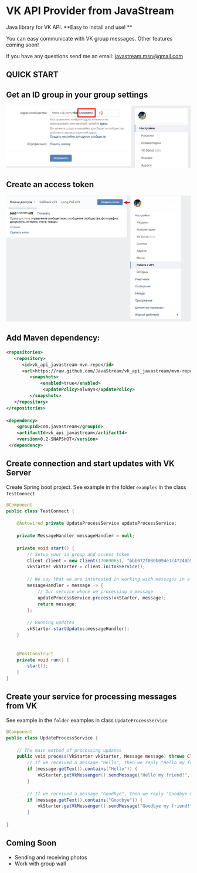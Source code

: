 # VK API Provider from JavaStream
Java library for VK API. **Easy to install and use! ** 

You can easy communicate with VK group messages. Other features coming soon!

If you have any questions send me an email: javastream.msn@gmail.com

QUICK START
------------

## Get an ID group in your group settings
![Screenshot](screen_1.jpg)

## Create an access token 
![Screenshot](screen_2.jpg)

## Add Maven dependency:
```xml
<repositories>
   <repository>
      <id>vk_api_javastream-mvn-repo</id>
	  <url>https://raw.github.com/JavaStream/vk_api_javastream/mvn-repo/</url>
		 <snapshots>
		     <enabled>true</enabled>
			  <updatePolicy>always</updatePolicy>
		 </snapshots>
   </repository>
</repositories>

<dependency>
    <groupId>com.javastream</groupId>
    <artifactId>vk_api_javastream</artifactId>
    <version>0.2-SNAPSHOT</version>
 </dependency>
  ```

## Create connection and start updates with VK Server
Create Spring boot project. See example in the folder `examples` in the class `TestConnect`
```java
@Component
public class TestConnect {

    @Autowired private UpdateProcessService updateProcessService;

    private MessageHandler messageHandler = null;

    private void start() {
        // Setup your id group and access token
        Client client = new Client(170690651, "bbb072f080b094e1c47248b5c694187497714f55e6296e35c253833cb0266316847d0b6273500aefb6fff");
        VkStarter vkStarter = client.initVkService();

        // We say that we are interested in working with messages in a group
        messageHandler = message -> {
            // Our service where we processing a message 
            updateProcessService.process(vkStarter, message);
            return message;
        };

        // Running updates
        vkStarter.startUpdates(messageHandler);
    }


    @PostConstruct
    private void run() {
        start();
    }
}
```

## Create your service for processing messages from VK
See example in the `folder` examples in class `UpdateProcessService`
```java
@Component
public class UpdateProcessService {

    // The main method of processing updates
    public void process(VkStarter vkStarter, Message message) throws ClientException {
        // If we received a message "Hello", then we reply "Hello my friend!"
        if (message.getText().contains("Hello")) {
            vkStarter.getVkMessenger().sendMessage("Hello my friend!", message);
        }

        // If we received a message "Goodbye", then we reply "Goodbye my friend!"
        if (message.getText().contains("Goodbye")) {
            vkStarter.getVkMessenger().sendMessage("Goodbye my friend!", message);        }
        }
       
}
```

## Coming Soon
- Sending and receiving photos
- Work with group wall